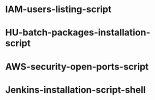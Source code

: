 # IAM-users-listing-script
# HU-batch-packages-installation-script
# AWS-security-open-ports-script
# Jenkins-installation-script-shell
